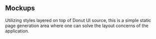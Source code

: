 ## Mockups

Utilizing styles layered on top of Donut UI source, this is a simple static page generation area where one can solve the layout concerns of the application.
